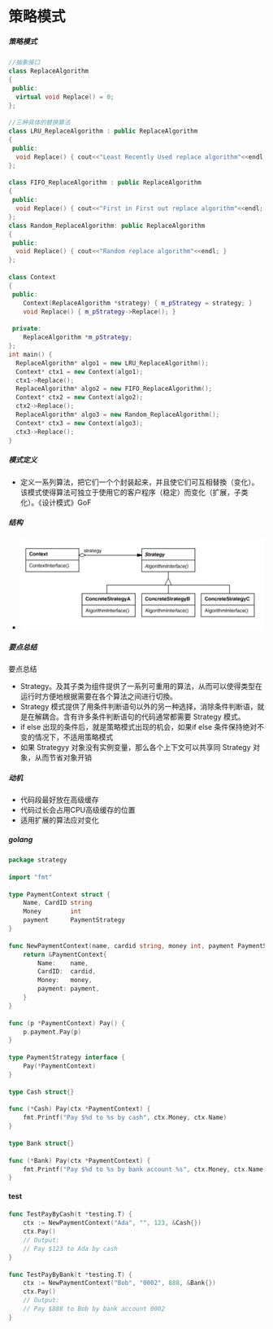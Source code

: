 # 策略模式
##### 策略模式
```C++
//抽象接口
class ReplaceAlgorithm
{
 public:
  virtual void Replace() = 0;
};

//三种具体的替换算法
class LRU_ReplaceAlgorithm : public ReplaceAlgorithm
{
 public:
  void Replace() { cout<<"Least Recently Used replace algorithm"<<endl; }
};

class FIFO_ReplaceAlgorithm : public ReplaceAlgorithm
{
 public:
  void Replace() { cout<<"First in First out replace algorithm"<<endl; }
};
class Random_ReplaceAlgorithm: public ReplaceAlgorithm
{
 public:
  void Replace() { cout<<"Random replace algorithm"<<endl; }
};

class Context
{
 public:
    Context(ReplaceAlgorithm *strategy) { m_pStrategy = strategy; }
    void Replace() { m_pStrategy->Replace(); }

 private:
    ReplaceAlgorithm *m_pStrategy;
};
int main() {
  ReplaceAlgorithm* algo1 = new LRU_ReplaceAlgorithm();
  Context* ctx1 = new Context(algo1);
  ctx1->Replace();
  ReplaceAlgorithm* algo2 = new FIFO_ReplaceAlgorithm();
  Context* ctx2 = new Context(algo2);
  ctx2->Replace();
  ReplaceAlgorithm* algo3 = new Random_ReplaceAlgorithm();
  Context* ctx3 = new Context(algo3);
  ctx3->Replace();
}
```

##### 模式定义
* 定义一系列算法，把它们一个个封装起来，并且使它们可互相替換（变化）。该模式使得算法可独立于使用它的客户程序（稳定）而变化（扩展，子类化）。《设计模式》GoF

##### 结构
* ![-w912](media/15725632392407/15726526943854.jpg)

##### 要点总结
要点总结
* Strategy。及其子类为组件提供了一系列可重用的算法，从而可以使得类型在运行时方便地根据需要在各个算法之间进行切換。
* Strategy 模式提供了用条件判断语句以外的另一种选择，消除条件判断语，就是在解耦合。含有许多条件判断语句的代码通常都需要 Strategy 模式。
* if else 出现的条件后，就是策略模式出现的机会，如果if else 条件保持绝对不变的情况下，不适用策略模式
* 如果 Strategyy 对象没有实例变量，那么各个上下文可以共享同 Strategy 对象，从而节省对象开销

##### 动机
* 代码段最好放在高级缓存
* 代码过长会占用CPU高级缓存的位置
* 适用扩展的算法应对变化

##### golang
```go
package strategy

import "fmt"

type PaymentContext struct {
	Name, CardID string
	Money        int
	payment      PaymentStrategy
}

func NewPaymentContext(name, cardid string, money int, payment PaymentStrategy) *PaymentContext {
	return &PaymentContext{
		Name:    name,
		CardID:  cardid,
		Money:   money,
		payment: payment,
	}
}

func (p *PaymentContext) Pay() {
	p.payment.Pay(p)
}

type PaymentStrategy interface {
	Pay(*PaymentContext)
}

type Cash struct{}

func (*Cash) Pay(ctx *PaymentContext) {
	fmt.Printf("Pay $%d to %s by cash", ctx.Money, ctx.Name)
}

type Bank struct{}

func (*Bank) Pay(ctx *PaymentContext) {
	fmt.Printf("Pay $%d to %s by bank account %s", ctx.Money, ctx.Name, ctx.CardID)
}
```

#### test
```go
func TestPayByCash(t *testing.T) {
	ctx := NewPaymentContext("Ada", "", 123, &Cash{})
	ctx.Pay()
	// Output:
	// Pay $123 to Ada by cash
}

func TestPayByBank(t *testing.T) {
	ctx := NewPaymentContext("Bob", "0002", 888, &Bank{})
	ctx.Pay()
	// Output:
	// Pay $888 to Bob by bank account 0002
}
```
